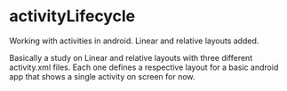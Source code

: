 # activityLifecycle
Working with activities in android. Linear and relative layouts added.

Basically a study on Linear and relative layouts with three different activity.xml files.
Each one defines a respective layout for a basic android app that shows a single activity on screen for now.
